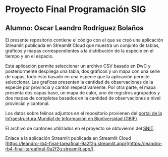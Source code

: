 # Proyecto Final Programación SIG

## Alumno: Oscar Leandro Rodríguez Bolaños

El presente repositorio contiene el código con el que se creó una aplicación Streamlit publicada en Streamlit Cloud que muestra un conjunto de tablas, gráficos y mapas correspondientes a la distribución de la especie en el tiempo y en el espacio.

Esta aplicación permite seleccionar un archivo CSV basado en DwC y posteriormente despliega una tabla, dos gráficos y un mapa con una serie de capas, todo esto basado en una especie que la aplicación permite seleccionar. Las graficas presentan la cantidad de observaciones de la especie por provincia y cantón respectivamente. Por otra parte, el mapa presenta dos capas base, un mapa de calor, uno de registros agrupados y dos mapas de coropletas basados en la cantidad de observaciones a nivel provincial y cantonal. 


Los datos sobre felinos adjuntos en el repositorio provienen del [portal de la Infraestructura Mundial de Información en Biodiversidad (GBIF)](https://www.gbif.org/occurrence/search).

El archivo de cantones utilizados en el proyecto se obtuvieron del [SNIT]( https://www.snitcr.go.cr/ico_servicios_ogc_info?k=bm9kbzo6MjY=&nombre=IGN%20Cartograf%C3%ADa%201:5mil).

Enlace a la aplicación Streamlit publicada en Streamlit Cloud [https://leandro-rb4-final-tareafinal-9a2f2g.streamlit.app/](https://leandro-rb4-final-tareafinal-9a2f2g.streamlit.app/).

